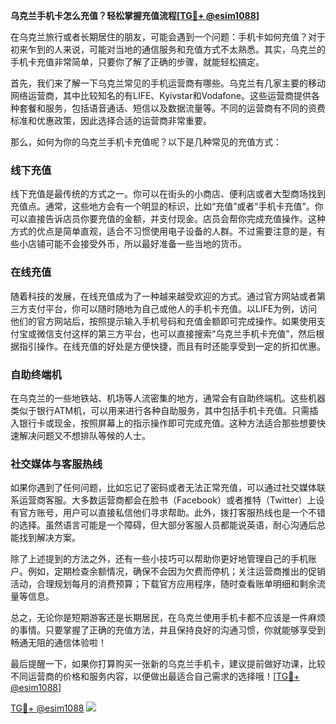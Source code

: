 **乌克兰手机卡怎么充值？轻松掌握充值流程[[TG💪+ @esim1088](https://t.me/s/esim1088)]**

在乌克兰旅行或者长期居住的朋友，可能会遇到一个问题：手机卡如何充值？对于初来乍到的人来说，可能对当地的通信服务和充值方式不太熟悉。其实，乌克兰的手机卡充值非常简单，只要你了解了正确的步骤，就能轻松搞定。

首先，我们来了解一下乌克兰常见的手机运营商有哪些。乌克兰有几家主要的移动网络运营商，其中比较知名的有LIFE、Kyivstar和Vodafone。这些运营商提供各种套餐和服务，包括语音通话、短信以及数据流量等。不同的运营商有不同的资费标准和优惠政策，因此选择合适的运营商非常重要。

那么，如何为你的乌克兰手机卡充值呢？以下是几种常见的充值方式：

### 线下充值

线下充值是最传统的方式之一。你可以在街头的小商店、便利店或者大型商场找到充值点。通常，这些地方会有一个明显的标识，比如“充值”或者“手机卡充值”。你可以直接告诉店员你要充值的金额，并支付现金。店员会帮你完成充值操作。这种方式的优点是简单直观，适合不习惯使用电子设备的人群。不过需要注意的是，有些小店铺可能不会接受外币，所以最好准备一些当地的货币。

### 在线充值

随着科技的发展，在线充值成为了一种越来越受欢迎的方式。通过官方网站或者第三方支付平台，你可以随时随地为自己或他人的手机卡充值。以LIFE为例，访问他们的官方网站后，按照提示输入手机号码和充值金额即可完成操作。如果使用支付宝或微信支付这样的第三方平台，也可以直接搜索“乌克兰手机卡充值”，然后根据指引操作。在线充值的好处是方便快捷，而且有时还能享受到一定的折扣优惠。

### 自助终端机

在乌克兰的一些地铁站、机场等人流密集的地方，通常会有自助终端机。这些机器类似于银行ATM机，可以用来进行各种自助服务，其中包括手机卡充值。只需插入银行卡或现金，按照屏幕上的指示操作即可完成充值。这种方法适合那些想要快速解决问题又不想排队等候的人士。

### 社交媒体与客服热线

如果你遇到了任何问题，比如忘记了密码或者无法正常充值，可以通过社交媒体联系运营商客服。大多数运营商都会在脸书（Facebook）或者推特（Twitter）上设有官方账号，用户可以直接私信他们寻求帮助。此外，拨打客服热线也是一个不错的选择。虽然语言可能是一个障碍，但大部分客服人员都能说英语，耐心沟通后总能找到解决方案。

除了上述提到的方法之外，还有一些小技巧可以帮助你更好地管理自己的手机账户。例如，定期检查余额情况，确保不会因为欠费而停机；关注运营商推出的促销活动，合理规划每月的消费预算；下载官方应用程序，随时查看账单明细和剩余流量等信息。

总之，无论你是短期游客还是长期居民，在乌克兰使用手机卡都不应该是一件麻烦的事情。只要掌握了正确的充值方法，并且保持良好的沟通习惯，你就能够享受到畅通无阻的通信体验啦！

最后提醒一下，如果你打算购买一张新的乌克兰手机卡，建议提前做好功课，比较不同运营商的价格和服务内容，以便做出最适合自己需求的选择哦！[[TG💪+ @esim1088](https://t.me/s/esim1088)]

[TG💪+ @esim1088](https://t.me/s/esim1088) ![](https://i.postimg.cc/4NQfJmqS/Snipaste-2025-05-13-00-14-12.png)